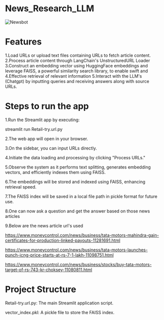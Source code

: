 # News_Research_LLM

![Newsbot](https://github.com/Rithika2000/News_Research_LLM/assets/57192807/2171690f-b9f1-43db-aeaf-3e6724a0e5e5)

# Features

1.Load URLs or upload text files containing URLs to fetch article content.
2.Process article content through LangChain's UnstructuredURL Loader
3.Construct an embedding vector using HuggingFace embeddings and leverage FAISS, a powerful similarity search library, to enable swift and 4.Effective retrieval of relevant information
5.Interact with the LLM's (Chatgpt) by inputting queries and receiving answers along with source URLs.

# Steps to run the app

1.Run the Streamlit app by executing:

streamlit run Retail-try.url.py

2.The web app will open in your browser.

3.On the sidebar, you can input URLs directly.

4.Initiate the data loading and processing by clicking "Process URLs."

5.Observe the system as it performs text splitting, generates embedding vectors, and efficiently indexes them using FAISS.

6.The embeddings will be stored and indexed using FAISS, enhancing retrieval speed.

7.The FAISS index will be saved in a local file path in pickle format for future use.

8.One can now ask a question and get the answer based on those news articles

9.Below are the news article url's used 

https://www.moneycontrol.com/news/business/tata-motors-mahindra-gain-certificates-for-production-linked-payouts-11281691.html

https://www.moneycontrol.com/news/business/tata-motors-launches-punch-icng-price-starts-at-rs-7-1-lakh-11098751.html

https://www.moneycontrol.com/news/business/stocks/buy-tata-motors-target-of-rs-743-kr-choksey-11080811.html

# Project Structure

Retail-try.url.py: The main Streamlit application script.

vector_index.pkl: A pickle file to store the FAISS index.



